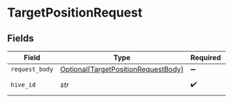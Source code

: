 # TargetPositionRequest


## Fields

| Field                                                                                       | Type                                                                                        | Required                                                                                    | Description                                                                                 | Example                                                                                     |
| ------------------------------------------------------------------------------------------- | ------------------------------------------------------------------------------------------- | ------------------------------------------------------------------------------------------- | ------------------------------------------------------------------------------------------- | ------------------------------------------------------------------------------------------- |
| `request_body`                                                                              | [Optional[TargetPositionRequestBody]](../../models/operations/targetpositionrequestbody.md) | :heavy_minus_sign:                                                                          | N/A                                                                                         |                                                                                             |
| `hive_id`                                                                                   | *str*                                                                                       | :heavy_check_mark:                                                                          | The UUID of the Hive                                                                        | HIVE12                                                                                      |